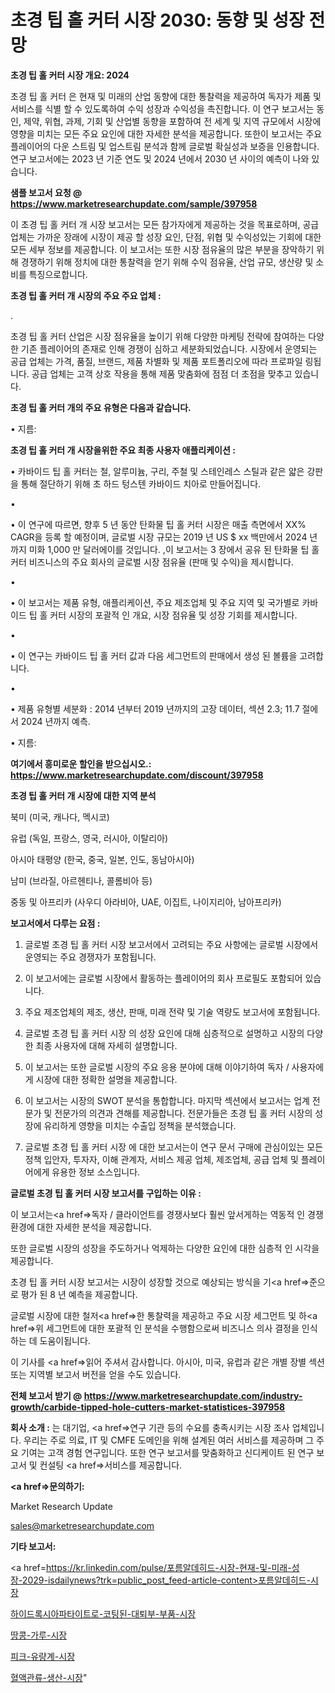 # 초경 팁 홀 커터 시장 2030: 동향 및 성장 전망

<strong>초경 팁 홀 커터 시장 개요: 2024</strong>

초경 팁 홀 커터 은 현재 및 미래의 산업 동향에 대한 통찰력을 제공하여 독자가 제품 및 서비스를 식별 할 수 있도록하여 수익 성장과 수익성을 촉진합니다. 이 연구 보고서는 동인, 제약, 위협, 과제, 기회 및 산업별 동향을 포함하여 전 세계 및 지역 규모에서 시장에 영향을 미치는 모든 주요 요인에 대한 자세한 분석을 제공합니다. 또한이 보고서는 주요 플레이어의 다운 스트림 및 업스트림 분석과 함께 글로벌 확실성과 보증을 인용합니다. 연구 보고서에는 2023 년 기준 연도 및 2024 년에서 2030 년 사이의 예측이 나와 있습니다.



<strong>샘플 보고서 요청 @ <a href=https://www.marketresearchupdate.com/sample/397958>https://www.marketresearchupdate.com/sample/397958</a></strong>

이 초경 팁 홀 커터 개 시장 보고서는 모든 참가자에게 제공하는 것을 목표로하며, 공급 업체는 가까운 장래에 시장이 제공 할 성장 요인, 단점, 위협 및 수익성있는 기회에 대한 모든 세부 정보를 제공합니다. 이 보고서는 또한 시장 점유율의 많은 부분을 장악하기 위해 경쟁하기 위해 정치에 대한 통찰력을 얻기 위해 수익 점유율, 산업 규모, 생산량 및 소비를 특징으로합니다.



<strong>초경 팁 홀 커터 개 시장의 주요 주요 업체 :</strong>

.

초경 팁 홀 커터 산업은 시장 점유율을 높이기 위해 다양한 마케팅 전략에 참여하는 다양한 기존 플레이어의 존재로 인해 경쟁이 심하고 세분화되었습니다. 시장에서 운영되는 공급 업체는 가격, 품질, 브랜드, 제품 차별화 및 제품 포트폴리오에 따라 프로파일 링됩니다. 공급 업체는 고객 상호 작용을 통해 제품 맞춤화에 점점 더 초점을 맞추고 있습니다.



<strong>초경 팁 홀 커터 개의 주요 유형은 다음과 같습니다.</strong>

• 지름:



<strong>초경 팁 홀 커터 개 시장을위한 주요 최종 사용자 애플리케이션 :</strong>

• 카바이드 팁 홀 커터는 철, 알루미늄, 구리, 주철 및 스테인레스 스틸과 같은 얇은 강판을 통해 절단하기 위해 초 하드 텅스텐 카바이드 치아로 만들어집니다.

• 

• 이 연구에 따르면, 향후 5 년 동안 탄화물 팁 홀 커터 시장은 매출 측면에서 XX% CAGR을 등록 할 예정이며, 글로벌 시장 규모는 2019 년 US $ xx 백만에서 2024 년까지 미화 1,000 만 달러에이를 것입니다. ,이 보고서는 3 장에서 공유 된 탄화물 팁 홀 커터 비즈니스의 주요 회사의 글로벌 시장 점유율 (판매 및 수익)을 제시합니다.

• 

• 이 보고서는 제품 유형, 애플리케이션, 주요 제조업체 및 주요 지역 및 국가별로 카바이드 팁 홀 커터 시장의 포괄적 인 개요, 시장 점유율 및 성장 기회를 제시합니다.

• 

• 이 연구는 카바이드 팁 홀 커터 값과 다음 세그먼트의 판매에서 생성 된 볼륨을 고려합니다.

• 

• 제품 유형별 세분화 : 2014 년부터 2019 년까지의 고장 데이터, 섹션 2.3; 11.7 절에서 2024 년까지 예측.

• 지름:



<strong>여기에서 흥미로운 할인을 받으십시오.: <a href=https://www.marketresearchupdate.com/discount/397958>https://www.marketresearchupdate.com/discount/397958</a></strong>



<strong>초경 팁 홀 커터 개 시장에 대한 지역 분석</strong>

북미 (미국, 캐나다, 멕시코)

유럽 (독일, 프랑스, 영국, 러시아, 이탈리아)

아시아 태평양 (한국, 중국, 일본, 인도, 동남아시아)

남미 (브라질, 아르헨티나, 콜롬비아 등)

중동 및 아프리카 (사우디 아라비아, UAE, 이집트, 나이지리아, 남아프리카)



<strong>보고서에서 다루는 요점 :</strong>

1. 글로벌 초경 팁 홀 커터 시장 보고서에서 고려되는 주요 사항에는 글로벌 시장에서 운영되는 주요 경쟁자가 포함됩니다.

2. 이 보고서에는 글로벌 시장에서 활동하는 플레이어의 회사 프로필도 포함되어 있습니다.

3. 주요 제조업체의 제조, 생산, 판매, 미래 전략 및 기술 역량도 보고서에 포함됩니다.

4. 글로벌 초경 팁 홀 커터 시장 의 성장 요인에 대해 심층적으로 설명하고 시장의 다양한 최종 사용자에 대해 자세히 설명합니다.

5. 이 보고서는 또한 글로벌 시장의 주요 응용 분야에 대해 이야기하여 독자 / 사용자에게 시장에 대한 정확한 설명을 제공합니다.

6. 이 보고서는 시장의 SWOT 분석을 통합합니다. 마지막 섹션에서 보고서는 업계 전문가 및 전문가의 의견과 견해를 제공합니다. 전문가들은 초경 팁 홀 커터 시장의 성장에 유리하게 영향을 미치는 수출입 정책을 분석했습니다.

7. 글로벌 초경 팁 홀 커터 시장 에 대한 보고서는이 연구 문서 구매에 관심이있는 모든 정책 입안자, 투자자, 이해 관계자, 서비스 제공 업체, 제조업체, 공급 업체 및 플레이어에게 유용한 정보 소스입니다.



<strong>글로벌 초경 팁 홀 커터 시장 보고서를 구입하는 이유 :</strong>

이 보고서는<a href=>독자 / 클</a>라이언트를 경쟁사보다 훨씬 앞서게하는 역동적 인 경쟁 환경에 대한 자세한 분석을 제공합니다.

또한 글로벌 시장의 성장을 주도하거나 억제하는 다양한 요인에 대한 심층적 인 시각을 제공합니다.

초경 팁 홀 커터 시장 보고서는 시장이 성장할 것으로 예상되는 방식을 기<a href=>준으로</a> 평가 된 8 년 예측을 제공합니다.

글로벌 시장에 대한 철저<a href=>한 통찰력</a>을 제공하고 주요 시장 세그먼트 및 하<a href=>위 세그</a>먼트에 대한 포괄적 인 분석을 수행함으로써 비즈니스 의사 결정을 인식하는 데 도움이됩니다.

이 기사를 <a href=>읽어 주</a>셔서 감사합니다. 아시아, 미국, 유럽과 같은 개별 장별 섹션 또는 지역별 보고서 버전을 얻을 수도 있습니다.



<strong>전체 보고서 받기 @ <a href=https://www.marketresearchupdate.com/industry-growth/carbide-tipped-hole-cutters-market-statistices-397958>https://www.marketresearchupdate.com/industry-growth/carbide-tipped-hole-cutters-market-statistices-397958</a></strong>



<strong>회사 소개 :</strong>
는 대기업, <a href=>연구 기</a>관 등의 수요를 충족시키는 시장 조사 업체입니다. 우리는 주로 의료, IT 및 CMFE 도메인을 위해 설계된 여러 서비스를 제공하며 그 주요 기여는 고객 경험 연구입니다. 또한 연구 보고서를 맞춤화하고 신디케이트 된 연구 보고서 및 컨설팅 <a href=>서비</a>스를 제공합니다.



<strong><a href=>문의하기:</a></strong>

Market Research Update

sales@marketresearchupdate.com



<strong>기타 보고서:</strong>

<a href=https://kr.linkedin.com/pulse/포름알데히드-시장-현재-및-미래-성장-2029-isdailynews?trk=public_post_feed-article-content>포름알데히드-시장</a>

<a href=https://www.linkedin.com/pulse/하이드록시아파타이트로-코팅된-대퇴부-부품-시장-동향-및-성장-전망-isdailynews-2rx9f/>하이드록시아파타이트로-코팅된-대퇴부-부품-시장</a>

<a href=https://www.linkedin.com/pulse/땅콩-가루-시장-동향-및-성장-전망-survey-spotlight-pro-24-analysis-e9egf/>땅콩-가루-시장</a>

<a href=https://www.linkedin.com/pulse/피크-유량계-시장-규모-및-성장-2023-analytics-avenue-adventures-24-ana-ffk4f/>피크-유량계-시장</a>

<a href=https://www.linkedin.com/pulse/혈액관류-생산-시장-진입-전략-및-위험-평가2030년-consumer-connection-chronicles-24--fwlac/>혈액관류-생산-시장</a>"
